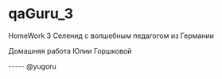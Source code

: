 # qaGuru_3

HomeWork 3
Селенид с волшебным педагогом из Германии

Домашняя работа Юлии Горшковой


----- @yugoru
